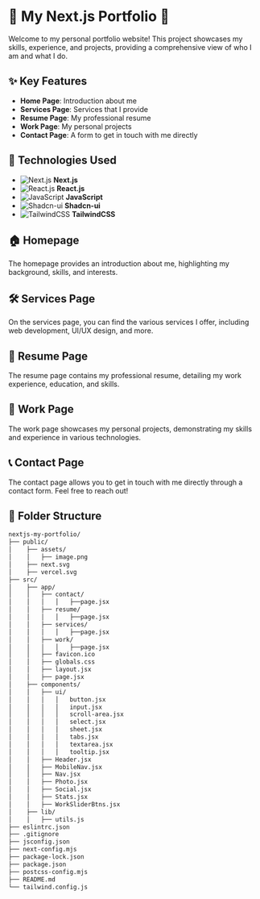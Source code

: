 # 🌟 My Next.js Portfolio 🌟

Welcome to my personal portfolio website! This project showcases my skills, experience, and projects, providing a comprehensive view of who I am and what I do.

## ✨ Key Features

- **Home Page**: Introduction about me
- **Services Page**: Services that I provide
- **Resume Page**: My professional resume
- **Work Page**: My personal projects
- **Contact Page**: A form to get in touch with me directly

## 🚀 Technologies Used

- ![Next.js](https://img.shields.io/badge/-Next.js-000000?style=flat&logo=nextdotjs&logoColor=white) **Next.js**
- ![React.js](https://img.shields.io/badge/-React.js-61DAFB?style=flat&logo=react&logoColor=white) **React.js**
- ![JavaScript](https://img.shields.io/badge/-JavaScript-F7DF1E?style=flat&logo=javascript&logoColor=white) **JavaScript**
- ![Shadcn-ui](https://img.shields.io/badge/-Shadcn--ui-2A2A2A?style=flat&logoColor=white) **Shadcn-ui**
- ![TailwindCSS](https://img.shields.io/badge/-TailwindCSS-38B2AC?style=flat&logo=tailwind-css&logoColor=white) **TailwindCSS**

## 🏠 Homepage

The homepage provides an introduction about me, highlighting my background, skills, and interests. 

## 🛠 Services Page

On the services page, you can find the various services I offer, including web development, UI/UX design, and more.

## 📄 Resume Page

The resume page contains my professional resume, detailing my work experience, education, and skills.

## 💼 Work Page

The work page showcases my personal projects, demonstrating my skills and experience in various technologies.

## 📞 Contact Page

The contact page allows you to get in touch with me directly through a contact form. Feel free to reach out!

## 📂 Folder Structure

```bash
nextjs-my-portfolio/
├── public/
│    ├── assets/
│    │   ├── image.png
│    ├── next.svg
│    ├── vercel.svg
├── src/
│    ├── app/
│    │   ├── contact/
│    │   │   │   ├──page.jsx
│    │   ├── resume/
│    │   │   │   ├──page.jsx
│    │   ├── services/
│    │   │   │   ├──page.jsx
│    │   ├── work/
│    │   │   │   ├──page.jsx
│    │   ├── favicon.ico
│    │   ├── globals.css
│    │   ├── layout.jsx
│    │   ├── page.jsx
│    ├── components/
│    │   ├── ui/
│    │   │   │   button.jsx
│    │   │   │   input.jsx
│    │   │   │   scroll-area.jsx
│    │   │   │   select.jsx
│    │   │   │   sheet.jsx
│    │   │   │   tabs.jsx
│    │   │   │   textarea.jsx
│    │   │   │   tooltip.jsx
│    │   ├── Header.jsx
│    │   ├── MobileNav.jsx
│    │   ├── Nav.jsx
│    │   ├── Photo.jsx
│    │   ├── Social.jsx
│    │   ├── Stats.jsx
│    │   ├── WorkSliderBtns.jsx
│    ├── lib/
│    │   ├── utils.js
├── eslintrc.json
├── .gitignore
├── jsconfig.json
├── next-config.mjs
├── package-lock.json
├── package.json
├── postcss-config.mjs
├── README.md
└── tailwind.config.js